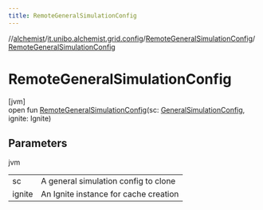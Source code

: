 ```yaml
---
title: RemoteGeneralSimulationConfig
---
```

//[alchemist](../../../index.html)/[it.unibo.alchemist.grid.config](../index.html)/[RemoteGeneralSimulationConfig](index.html)/[RemoteGeneralSimulationConfig](-remote-general-simulation-config.html)



# RemoteGeneralSimulationConfig



[jvm]\
open fun [RemoteGeneralSimulationConfig](-remote-general-simulation-config.html)(sc: [GeneralSimulationConfig](../-general-simulation-config/index.html), ignite: Ignite)



## Parameters


jvm

| | |
|---|---|
| sc | A general simulation config to clone |
| ignite | An Ignite instance for cache creation |




